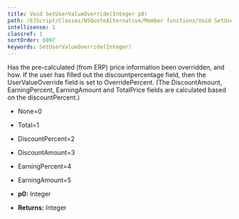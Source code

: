 ```yaml
---
title: Void SetUserValueOverride(Integer p0)
path: /EJScript/Classes/NSQuoteAlternative/Member functions/Void SetUserValueOverride(Integer p_0)
intellisense: 1
classref: 1
sortOrder: 6097
keywords: SetUserValueOverride(Integer)
---
```


Has the pre-calculated (from ERP) price information been overridden, and how. If the user has filled out the discountpercentage field, then the UserValueOverride field is set to OverridePercent. (The DiscountAmount, EarningPercent, EarningAmount and TotalPrice fields are calculated based on the discountPercent.)

* None=0
* Total=1
* DiscountPercent=2
* DiscountAmount=3
* EarningPercent=4
* EarningAmount=5

* **p0:** Integer
* **Returns:** Integer



